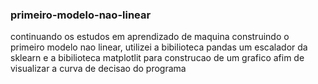 ### primeiro-modelo-nao-linear

continuando os estudos em aprendizado de maquina construindo 
o primeiro modelo nao linear, utilizei a bibilioteca pandas
um escalador da sklearn e a bibilioteca matplotlit para construcao
de um grafico afim de visualizar a curva de decisao do programa
